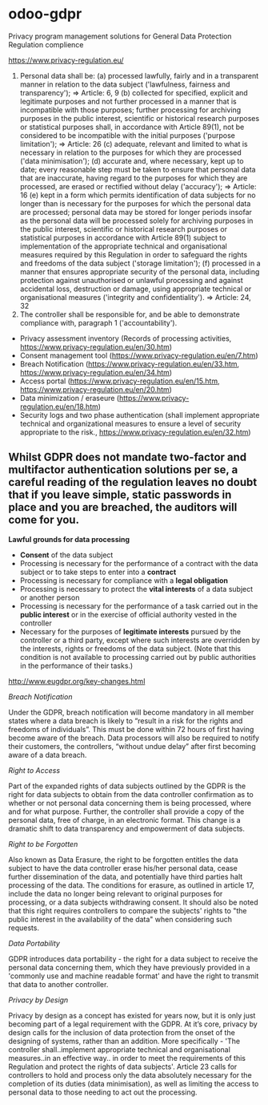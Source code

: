 # odoo-gdpr
Privacy program management solutions for General Data Protection Regulation complience

https://www.privacy-regulation.eu/

1. Personal data shall be:
	(a) processed lawfully, fairly and in a transparent manner in relation to the data subject ('lawfulness, fairness and transparency');
=> Article: 6, 9
	(b) collected for specified, explicit and legitimate purposes and not further processed in a manner that is incompatible with those purposes; further processing for archiving purposes in the public interest, scientific or historical research purposes or statistical purposes shall, in accordance with Article 89(1), not be considered to be incompatible with the initial purposes ('purpose limitation');
=> Article: 26
	(c) adequate, relevant and limited to what is necessary in relation to the purposes for which they are processed ('data minimisation');
	(d) accurate and, where necessary, kept up to date; every reasonable step must be taken to ensure that personal data that are inaccurate, having regard to the purposes for which they are processed, are erased or rectified without delay ('accuracy');
=> Article: 16
	(e) kept in a form which permits identification of data subjects for no longer than is necessary for the purposes for which the personal data are processed; personal data may be stored for longer periods insofar as the personal data will be processed solely for archiving purposes in the public interest, scientific or historical research purposes or statistical purposes in accordance with Article 89(1) subject to implementation of the appropriate technical and organisational measures required by this Regulation in order to safeguard the rights and freedoms of the data subject ('storage limitation');
	(f) processed in a manner that ensures appropriate security of the personal data, including protection against unauthorised or unlawful processing and against accidental loss, destruction or damage, using appropriate technical or organisational measures ('integrity and confidentiality').
=> Article: 24, 32
2. The controller shall be responsible for, and be able to demonstrate compliance with, paragraph 1 ('accountability').

* Privacy assessment inventory  (Records of processing activities, https://www.privacy-regulation.eu/en/30.htm)
* Consent management tool       (https://www.privacy-regulation.eu/en/7.htm)
* Breach Notification           (https://www.privacy-regulation.eu/en/33.htm, https://www.privacy-regulation.eu/en/34.htm)
* Access portal                 (https://www.privacy-regulation.eu/en/15.htm, https://www.privacy-regulation.eu/en/20.htm)
* Data minimization / eraseure   (https://www.privacy-regulation.eu/en/18.htm)
* Security logs and two phase authentication (shall implement appropriate technical and organizational measures to ensure a level of security appropriate to the risk., https://www.privacy-regulation.eu/en/32.htm)

Whilst GDPR does not mandate two-factor and multifactor authentication solutions per se, a careful reading of the regulation leaves no doubt that if you leave simple, static passwords in place and you are breached, the auditors will come for you.
------------------

__Lawful grounds for data processing__

* __Consent__ of the data subject
* Processing is necessary for the performance of a contract with the data subject or to take steps to enter into a __contract__
* Processing is necessary for compliance with a __legal obligation__
* Processing is necessary to protect the __vital interests__ of a data subject or another person
* Processing is necessary for the performance of a task carried out in the __public interest__ or in the exercise of official authority vested in the controller
* Necessary for the purposes of __legitimate interests__ pursued by the controller or a third party, except where such interests are overridden by the interests, rights or freedoms of the data subject. (Note that this condition is not available to processing carried out by public authorities in the performance of their tasks.) 


http://www.eugdpr.org/key-changes.html

_Breach Notification_

Under the GDPR, breach notification will become mandatory in all member states where a data breach is likely to “result in a risk for the rights and freedoms of individuals”. This must be done within 72 hours of first having become aware of the breach. Data processors will also be required to notify their customers, the controllers, “without undue delay” after first becoming aware of a data breach. 

_Right to Access_

Part of the expanded rights of data subjects outlined by the GDPR is the right for data subjects to obtain from the data controller confirmation as to whether or not personal data concerning them is being processed, where and for what purpose. Further, the controller shall provide a copy of the personal data, free of charge, in an electronic format. This change is a dramatic shift to data transparency and empowerment of data subjects.

_Right to be Forgotten_

Also known as Data Erasure, the right to be forgotten entitles the data subject to have the data controller erase his/her personal data, cease further dissemination of the data, and potentially have third parties halt processing of the data. The conditions for erasure, as outlined in article 17, include the data no longer being relevant to original purposes for processing, or a data subjects withdrawing consent. It should also be noted that this right requires controllers to compare the subjects' rights to "the public interest in the availability of the data" when considering such requests.

_Data Portability_

GDPR introduces data portability - the right for a data subject to receive the personal data concerning them, which they have previously provided in a 'commonly use and machine readable format' and have the right to transmit that data to another controller. 

_Privacy by Design_

Privacy by design as a concept has existed for years now, but it is only just becoming part of a legal requirement with the GDPR. At it’s core, privacy by design calls for the inclusion of data protection from the onset of the designing of systems, rather than an addition. More specifically - 'The controller shall..implement appropriate technical and organisational measures..in an effective way.. in order to meet the requirements of this Regulation and protect the rights of data subjects'. Article 23 calls for controllers to hold and process only the data absolutely necessary for the completion of its duties (data minimisation), as well as limiting the access to personal data to those needing to act out the processing. 

